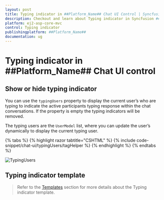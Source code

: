 ```yaml
---
layout: post
title: Typing indicator in ##Platform_Name## Chat UI Control | Syncfusion
description: Checkout and learn about Typing indicator in Syncfusion ##Platform_Name## Chat UI control of Syncfusion Essential JS 2 and more.
platform: ej2-asp-core-mvc
control: Typing indicator
publishingplatform: ##Platform_Name##
documentation: ug
---
```


# Typing indicator in ##Platform_Name## Chat UI control

## Show or hide typing indicator

You can use the `typingUsers` property to display the current user’s who are typing to indicate the active participants typing response within the chat conversations. If the property is empty the typing indicators will be removed.

The typing users are the `UserModel` list, where you can update the user’s dynamically to display the current typing user. 

{% tabs %}
{% highlight razor tabtitle="CSHTML" %}
{% include code-snippet/chat-ui/typingUsers/tagHelper %}
{% endhighlight %}
{% endtabs %}

![TypingUsers](images/typingUsers.png)

## Typing indicator template 

> Refer to the [Templates](./templates#typing-indicator-template) section for more details about the Typing indicator template.